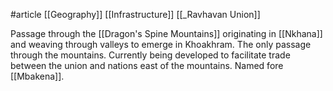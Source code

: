 #article 
[[Geography]]
[[Infrastructure]]
[[_Ravhavan Union]]

Passage through the [[Dragon's Spine Mountains]] originating in [[Nkhana]] and weaving through valleys to emerge in Khoakhram. The only passage through the mountains. Currently being developed to facilitate trade between the union and nations east of the mountains. Named fore [[Mbakena]].